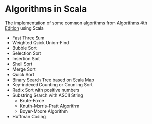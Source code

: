 Algorithms in Scala
===================

The implementation of some common algorithms from [Algorithms 4th Edition](http://algs4.cs.princeton.edu/home/) using Scala

* Fast Three Sum
* Weighted Quick Union-Find
* Bubble Sort
* Selection Sort
* Insertion Sort
* Shell Sort
* Merge Sort
* Quick Sort
* Binary Search Tree based on Scala Map
* Key-indexed Counting or Counting Sort 
* Radix Sort with positive numbers
* Substring Search with ASCII String
  * Brute-Force
  * Knuth-Morris-Pratt Algorithm 
  * Boyer-Moore Algorithm
* Huffman Coding